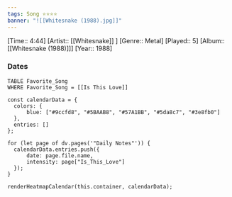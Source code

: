 ```yaml
---
tags: Song ⭐⭐⭐⭐ 
banner: "![[Whitesnake (1988).jpg]]"
---
```

[Time:: 4:44]
[Artist:: [[Whitesnake]] ]
[Genre:: Metal]
[Played:: 5]
[Album:: [[Whitesnake (1988)]]]
[Year:: 1988]
### Dates
````dataview
TABLE Favorite_Song
WHERE Favorite_Song = [[Is This Love]]
````
  ```dataviewjs
const calendarData = { 
	colors: { 
		blue: ["#9ccfd8", "#5BAAB8", "#57A1BB", "#5da8c7", "#3e8fb0"] 
	}, 
	entries: [] 
}; 

for (let page of dv.pages('"Daily Notes"')) { 
	calendarData.entries.push({ 
		date: page.file.name, 
		intensity: page["Is_This_Love"]
	}); 
} 

renderHeatmapCalendar(this.container, calendarData);
```
